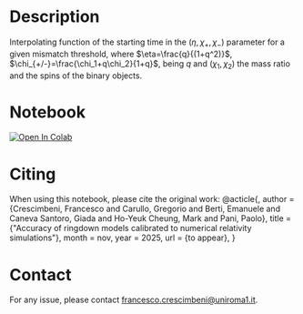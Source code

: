 # Description

Interpolating function of the starting time in the $(\eta,\chi_+,\chi_-)$ parameter for a given mismatch threshold, where $\eta=\frac{q}{(1+q^2)}$, $\chi_{+/-}=\frac{\chi_1+q\chi_2}{1+q}$, being $q$ and $(\chi_1,\chi_2)$ the mass ratio and the spins of the binary objects.

# Notebook
[![Open In Colab](https://colab.research.google.com/assets/colab-badge.svg)](
https://colab.research.google.com/github/francesco-crescimbeni/Interpolating-function-of-ringdown-starting-time/blob/main/t_start_eta_chip_chim_function_animated.ipynb)

# Citing
When using this notebook, please cite the original work:
    @acticle{,
    author       = {Crescimbeni, Francesco and Carullo, Gregorio and Berti, Emanuele and Caneva Santoro, Giada and Ho-Yeuk Cheung, Mark and Pani, Paolo},
    title        = {"Accuracy of ringdown models calibrated to numerical relativity simulations"},
    month        = nov,
    year         = 2025,
    url          = {to appear},
    }

# Contact
For any issue, please contact francesco.crescimbeni@uniroma1.it.
